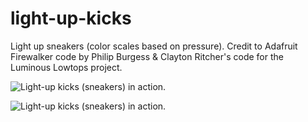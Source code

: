 # light-up-kicks
Light up sneakers (color scales based on pressure). Credit to Adafruit Firewalker code by Philip Burgess &amp; Clayton Ritcher's code for the Luminous Lowtops project.

![Light-up kicks (sneakers) in action.](http://www.naomitouchet.com/img/light-up-kicks-gif.gif)

![Light-up kicks (sneakers) in action.](http://www.naomitouchet.com/img/light-up-kicks.jpg)
